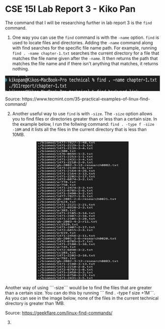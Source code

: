 # CSE 15l Lab Report 3 - Kiko Pan 

The command that I will be researching further in lab report 3 is the ```find``` command. 

1. One way you can use the ```find``` command is with the ```-name``` option. ```find``` is used to locate files and directories. Adding the ```-name``` command along with find searches for the specific file name path. For example, running ```find . -name chapter-1.txt``` searches the current directory for a file that matches the file name given after the ```-name```. It then returns the path that matches the file name and if there isn't anything that matches, it returns nothing.
<p align="center"> <img src = "Screen Shot 2023-05-09 at 2.49.09 PM.png" width = "550" height = "50"> </p>
Source: https://www.tecmint.com/35-practical-examples-of-linux-find-command/

2. Another useful way to use ```find``` is with ```-size```. The ```-size``` option allows you to find files or directories greater than or less than a certain size. In the example below, I run the follwing command: ```find . -type f -size -10M``` and it lists all the files in the current directory that is less than 10MB. 
<p align="center"> <img src = "Screen Shot 2023-05-09 at 4.16.57 PM.png" width = "300" height = "450"> </p>
Another way of using ```-size``` would be to find the files that are greater than a certain size. You can do this by running ``` find . -type f size +1M```. As you can see in the image below, none of the files in the current technical directory is greater than 1MB. 
 
 Source: https://geekflare.com/linux-find-commands/

3. 



